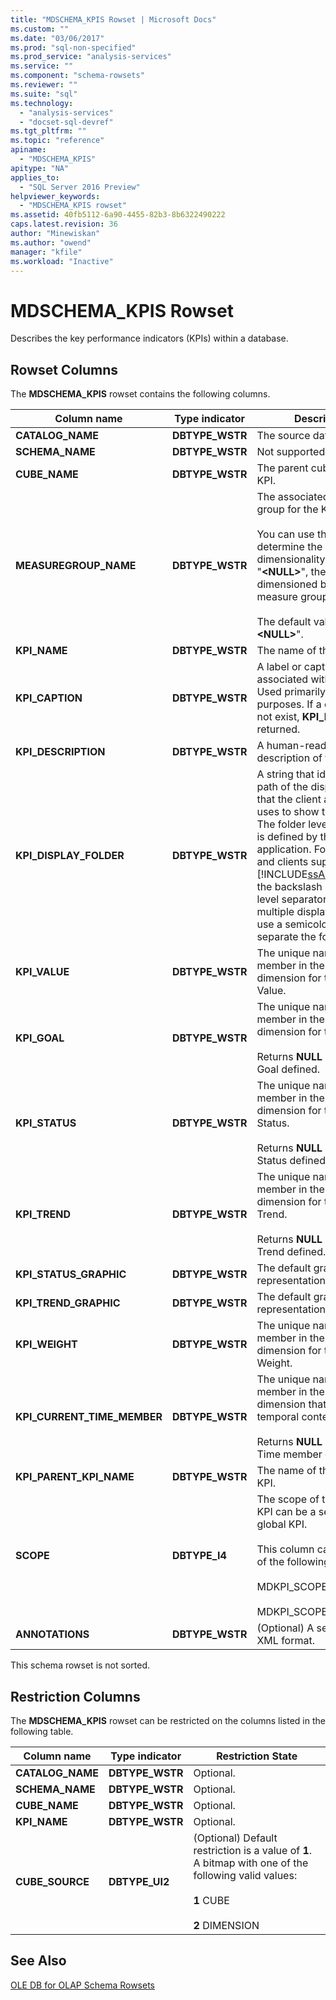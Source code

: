 ```yaml
---
title: "MDSCHEMA_KPIS Rowset | Microsoft Docs"
ms.custom: ""
ms.date: "03/06/2017"
ms.prod: "sql-non-specified"
ms.prod_service: "analysis-services"
ms.service: ""
ms.component: "schema-rowsets"
ms.reviewer: ""
ms.suite: "sql"
ms.technology: 
  - "analysis-services"
  - "docset-sql-devref"
ms.tgt_pltfrm: ""
ms.topic: "reference"
apiname: 
  - "MDSCHEMA_KPIS"
apitype: "NA"
applies_to: 
  - "SQL Server 2016 Preview"
helpviewer_keywords: 
  - "MDSCHEMA_KPIS rowset"
ms.assetid: 40fb5112-6a90-4455-82b3-8b6322490222
caps.latest.revision: 36
author: "Minewiskan"
ms.author: "owend"
manager: "kfile"
ms.workload: "Inactive"
---
```

# MDSCHEMA_KPIS Rowset
  Describes the key performance indicators (KPIs) within a database.  
  
## Rowset Columns  
 The **MDSCHEMA_KPIS** rowset contains the following columns.  
  
|Column name|Type indicator|Description|  
|-----------------|--------------------|-----------------|  
|**CATALOG_NAME**|**DBTYPE_WSTR**|The source database.|  
|**SCHEMA_NAME**|**DBTYPE_WSTR**|Not supported.|  
|**CUBE_NAME**|**DBTYPE_WSTR**|The parent cube for the KPI.|  
|**MEASUREGROUP_NAME**|**DBTYPE_WSTR**|The associated measure group for the KPI.<br /><br /> You can use this column to determine the dimensionality of the KPI. If "**\<NULL>**", the KPI will be dimensioned by all measure groups.<br /><br /> The default value is "**\<NULL>**".|  
|**KPI_NAME**|**DBTYPE_WSTR**|The name of the KPI.|  
|**KPI_CAPTION**|**DBTYPE_WSTR**|A label or caption associated with the KPI. Used primarily for display purposes. If a caption does not exist, **KPI_NAME** is returned.|  
|**KPI_DESCRIPTION**|**DBTYPE_WSTR**|A human-readable description of the KPI.|  
|**KPI_DISPLAY_FOLDER**|**DBTYPE_WSTR**|A string that identifies the path of the display folder that the client application uses to show the member. The folder level separator is defined by the client application. For the tools and clients supplied by [!INCLUDE[ssASnoversion](../../../includes/ssasnoversion-md.md)], the backslash (\\) is the level separator. To provide multiple display folders, use a semicolon (;) to separate the folders.|  
|**KPI_VALUE**|**DBTYPE_WSTR**|The unique name of the member in the measures dimension for the KPI Value.|  
|**KPI_GOAL**|**DBTYPE_WSTR**|The unique name of the member in the measures dimension for the KPI Goal.<br /><br /> Returns **NULL** if there is no Goal defined.|  
|**KPI_STATUS**|**DBTYPE_WSTR**|The unique name of the member in the measures dimension for the KPI Status.<br /><br /> Returns **NULL** if there is no Status defined.|  
|**KPI_TREND**|**DBTYPE_WSTR**|The unique name of the member in the measures dimension for the KPI Trend.<br /><br /> Returns **NULL** if there is no Trend defined.|  
|**KPI_STATUS_GRAPHIC**|**DBTYPE_WSTR**|The default graphical representation of the KPI.|  
|**KPI_TREND_GRAPHIC**|**DBTYPE_WSTR**|The default graphical representation of the KPI.|  
|**KPI_WEIGHT**|**DBTYPE_WSTR**|The unique name of the member in the measures dimension for the KPI Weight.|  
|**KPI_CURRENT_TIME_MEMBER**|**DBTYPE_WSTR**|The unique name of the member in the time dimension that defines the temporal context of the KPI.<br /><br /> Returns **NULL** if there is no Time member defined.|  
|**KPI_PARENT_KPI_NAME**|**DBTYPE_WSTR**|The name of the parent KPI.|  
|**SCOPE**|**DBTYPE_I4**|The scope of the KPI. The KPI can be a session KPI or global KPI.<br /><br /> This column can have one of the following values:<br /><br /> MDKPI_SCOPE_GLOBAL=1<br /><br /> MDKPI_SCOPE_SESSION=2|  
|**ANNOTATIONS**|**DBTYPE_WSTR**|(Optional) A set of notes, in XML format.|  
  
 This schema rowset is not sorted.  
  
## Restriction Columns  
 The **MDSCHEMA_KPIS** rowset can be restricted on the columns listed in the following table.  
  
|Column name|Type indicator|Restriction State|  
|-----------------|--------------------|-----------------------|  
|**CATALOG_NAME**|**DBTYPE_WSTR**|Optional.|  
|**SCHEMA_NAME**|**DBTYPE_WSTR**|Optional.|  
|**CUBE_NAME**|**DBTYPE_WSTR**|Optional.|  
|**KPI_NAME**|**DBTYPE_WSTR**|Optional.|  
|**CUBE_SOURCE**|**DBTYPE_UI2**|(Optional) Default restriction is a value of **1**. A bitmap with one of the following valid values:<br /><br /> **1** CUBE<br /><br /> **2** DIMENSION|  
  
## See Also  
 [OLE DB for OLAP Schema Rowsets](../../../analysis-services/schema-rowsets/ole-db-olap/ole-db-for-olap-schema-rowsets.md)  
  
  
